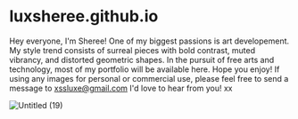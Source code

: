 # luxsheree.github.io
Hey everyone,  I'm Sheree!
One of my biggest passions is art developement. 
My style trend consists of surreal pieces with bold contrast, muted vibrancy, and distorted geometric shapes. 
In the pursuit of free arts and technology, most of my portfolio will be available here. Hope you enjoy! 
If using any images for personal or commercial use, please feel free to send a message to 
xssluxe@gmail.com
I'd love to hear from you! 
xx 

![Untitled (19)](https://github.com/luxsheree/luxsheree.github.io/assets/147013007/3d1d4309-6b8d-4dec-ae90-fd20e93c9725)
